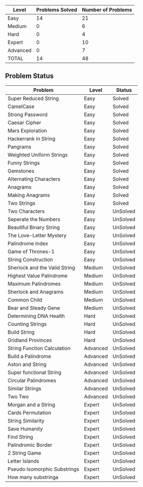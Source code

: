 |Level|Problems Solved|Number of Problems|
|-----|---------------|------------------|
|Easy|14|21|
|Medium|0|6|
|Hard|0|4|
|Expert|0|10|
|Advanced|0|7|
|TOTAL|14|48|

Problem Status
---
|Problem|Level|Status|
|-------|-----|------|
|Super Reduced String|Easy|Solved|
|CamelCase|Easy|Solved|
|Strong Password|Easy|Solved|
|Caesar Cipher|Easy|Solved|
|Mars Exploration|Easy|Solved|
|Hackerrank in String|Easy|Solved|
|Pangrams|Easy|Solved|
|Weighted Uniform Strings|Easy|Solved|
|Funny Strings|Easy|Solved|
|Gemstones|Easy|Solved|
|Alternating Characters|Easy|Solved|
|Anagrams|Easy|Solved|
|Making Anagrams|Easy|Solved|
|Two Strings|Easy|Solved|
|Two Characters|Easy|UnSolved|
|Seperate the Numbers|Easy|UnSolved|
|Beautiful Binary String|Easy|UnSolved|
|The Love-Letter Mystery|Easy|UnSolved|
|Palindrome Index|Easy|UnSolved|
|Game of Thrones-1|Easy|UnSolved|
|String Construction|Easy|UnSolved|
|Sherlock and the Valid String|Medium|UnSolved|
|Highest Value Palindrome|Medium|UnSolved|
|Maximum Palindromes|Medium|UnSolved|
|Sherlock and Anagrams|Medium|UnSolved|
|Common Child|Medium|UnSolved|
|Bear and Steady Gene|Medium|UnSolved|
|Determining DNA Health|Hard|UnSolved|
|Counting Strings|Hard|UnSolved|
|Build String|Hard|UnSolved|
|Gridland Provinces|Hard|UnSolved|
|String Function Calculation|Advanced|UnSolved|
|Build a Palindrome|Advanced|UnSolved|
|Aston and String|Advanced|UnSolved|
|Super functional String|Advanced|UnSolved|
|Circular Palindromes|Advanced|UnSolved|
|Similar Strings|Advanced|UnSolved|
|Two Two|Advanced|UnSolved|
|Morgan and a String|Expert|UnSolved|
|Cards Permutation|Expert|UnSolved|
|String Similarity|Expert|UnSolved|
|Save Humanity|Expert|UnSolved|
|Find String|Expert|UnSolved|
|Palindromic Border|Expert|UnSolved|
|2 String Game|Expert|UnSolved|
|Letter Islands|Expert|UnSolved|
|Pseudo Isomorphic Substrings|Expert|UnSolved|
|How many substringa|Expert|UnSolved|
